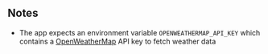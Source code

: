 ## Notes
- The app expects an environment variable `OPENWEATHERMAP_API_KEY` which contains a [OpenWeatherMap](https://openweathermap.org) API key to fetch weather data